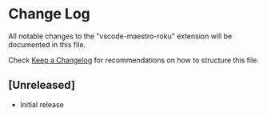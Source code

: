 # Change Log

All notable changes to the "vscode-maestro-roku" extension will be documented in this file.

Check [Keep a Changelog](http://keepachangelog.com/) for recommendations on how to structure this file.

## [Unreleased]

- Initial release